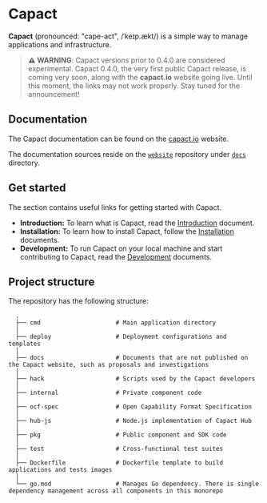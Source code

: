 # Capact

**Capact** (pronounced: "cape-act", /ˈkeɪp.ækt/) is a simple way to manage applications and infrastructure.

> **⚠️ WARNING**: Capact versions prior to 0.4.0 are considered experimental. Capact 0.4.0, the very first public Capact release, is coming very soon, along with the **capact.io** website going live. Until this moment, the links may not work properly. Stay tuned for the announcement!

## Documentation

The Capact documentation can be found on the [capact.io](https://capact.io) website.

The documentation sources reside on the [`website`](https://github.com/capactio/website) repository under [`docs`](https://github.com/capactio/website/tree/main/docs) directory.

## Get started

The section contains useful links for getting started with Capact.

- **Introduction:** To learn what is Capact, read the [Introduction](https://capact.io/docs/introduction) document.
- **Installation:** To learn how to install Capact, follow the [Installation](https://capact.io/docs/installation/local) documents.
- **Development:** To run Capact on your local machine and start contributing to Capact, read the [Development](https://capact.io/docs/development/development-guide) documents.

## Project structure

The repository has the following structure:

```
  .
  ├── cmd                     # Main application directory
  │
  ├── deploy                  # Deployment configurations and templates
  │
  ├── docs                    # Documents that are not published on the Capact website, such as proposals and investigations
  │
  ├── hack                    # Scripts used by the Capact developers
  │
  ├── internal                # Private component code
  │
  ├── ocf-spec                # Open Capability Format Specification
  │
  ├── hub-js                  # Node.js implementation of Capact Hub
  │
  ├── pkg                     # Public component and SDK code
  │
  ├── test                    # Cross-functional test suites
  │
  ├── Dockerfile              # Dockerfile template to build applications and tests images
  │
  └── go.mod                  # Manages Go dependency. There is single dependency management across all components in this monorepo
```

